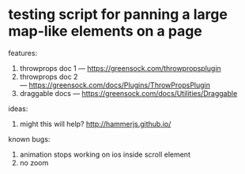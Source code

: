 # testing script for panning a large map-like elements on a page

features:
1. throwprops doc 1 — https://greensock.com/throwpropsplugin
2. throwprops doc 2 — https://greensock.com/docs/Plugins/ThrowPropsPlugin
3. draggable docs — https://greensock.com/docs/Utilities/Draggable

ideas:
1. might this will help? http://hammerjs.github.io/

known bugs:
1. animation stops working on ios inside scroll element
2. no zoom